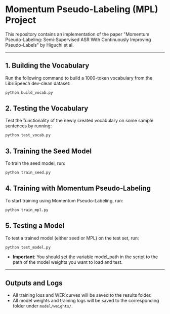 # Momentum Pseudo-Labeling (MPL) Project

This repository contains an implementation of the paper "Momentum Pseudo-Labeling: Semi-Supervised ASR With Continuously Improving Pseudo-Labels" by Higuchi et al.

---

## 1. Building the Vocabulary

Run the following command to build a 1000-token vocabulary from the LibriSpeech dev-clean dataset:

```bash
python build_vocab.py
```

## 2. Testing the Vocabulary
Test the functionality of the newly created vocabulary on some sample sentences by running:

```bash
python test_vocab.py
```

## 3. Training the Seed Model
To train the seed model, run:

```bash
python train_seed.py
```

## 4. Training with Momentum Pseudo-Labeling
To start training using Momentum Pseudo-Labeling, run:

```bash
python train_mpl.py
```

## 5. Testing a Model

To test a trained model (either seed or MPL) on the test set, run:

```bash
python test_model.py
```

- **Important**: You should set the variable model_path in the script to the path of the model weights you want to load and test.

---

## Outputs and Logs

- All training loss and WER curves will be saved to the results folder.
- All model weights and training logs will be saved to the corresponding folder under ```model/weights/```.